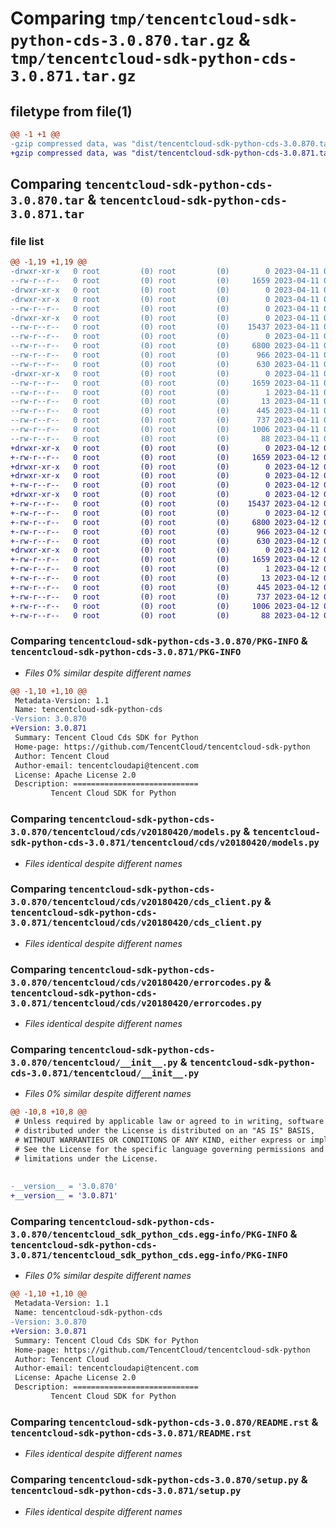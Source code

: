 # Comparing `tmp/tencentcloud-sdk-python-cds-3.0.870.tar.gz` & `tmp/tencentcloud-sdk-python-cds-3.0.871.tar.gz`

## filetype from file(1)

```diff
@@ -1 +1 @@
-gzip compressed data, was "dist/tencentcloud-sdk-python-cds-3.0.870.tar", last modified: Tue Apr 11 03:25:50 2023, max compression
+gzip compressed data, was "dist/tencentcloud-sdk-python-cds-3.0.871.tar", last modified: Wed Apr 12 00:18:50 2023, max compression
```

## Comparing `tencentcloud-sdk-python-cds-3.0.870.tar` & `tencentcloud-sdk-python-cds-3.0.871.tar`

### file list

```diff
@@ -1,19 +1,19 @@
-drwxr-xr-x   0 root         (0) root         (0)        0 2023-04-11 03:25:50.000000 tencentcloud-sdk-python-cds-3.0.870/
--rw-r--r--   0 root         (0) root         (0)     1659 2023-04-11 03:25:50.000000 tencentcloud-sdk-python-cds-3.0.870/PKG-INFO
-drwxr-xr-x   0 root         (0) root         (0)        0 2023-04-11 03:25:50.000000 tencentcloud-sdk-python-cds-3.0.870/tencentcloud/
-drwxr-xr-x   0 root         (0) root         (0)        0 2023-04-11 03:25:50.000000 tencentcloud-sdk-python-cds-3.0.870/tencentcloud/cds/
--rw-r--r--   0 root         (0) root         (0)        0 2023-04-11 03:25:50.000000 tencentcloud-sdk-python-cds-3.0.870/tencentcloud/cds/__init__.py
-drwxr-xr-x   0 root         (0) root         (0)        0 2023-04-11 03:25:50.000000 tencentcloud-sdk-python-cds-3.0.870/tencentcloud/cds/v20180420/
--rw-r--r--   0 root         (0) root         (0)    15437 2023-04-11 03:25:50.000000 tencentcloud-sdk-python-cds-3.0.870/tencentcloud/cds/v20180420/models.py
--rw-r--r--   0 root         (0) root         (0)        0 2023-04-11 03:25:50.000000 tencentcloud-sdk-python-cds-3.0.870/tencentcloud/cds/v20180420/__init__.py
--rw-r--r--   0 root         (0) root         (0)     6800 2023-04-11 03:25:50.000000 tencentcloud-sdk-python-cds-3.0.870/tencentcloud/cds/v20180420/cds_client.py
--rw-r--r--   0 root         (0) root         (0)      966 2023-04-11 03:25:50.000000 tencentcloud-sdk-python-cds-3.0.870/tencentcloud/cds/v20180420/errorcodes.py
--rw-r--r--   0 root         (0) root         (0)      630 2023-04-11 03:25:50.000000 tencentcloud-sdk-python-cds-3.0.870/tencentcloud/__init__.py
-drwxr-xr-x   0 root         (0) root         (0)        0 2023-04-11 03:25:50.000000 tencentcloud-sdk-python-cds-3.0.870/tencentcloud_sdk_python_cds.egg-info/
--rw-r--r--   0 root         (0) root         (0)     1659 2023-04-11 03:25:50.000000 tencentcloud-sdk-python-cds-3.0.870/tencentcloud_sdk_python_cds.egg-info/PKG-INFO
--rw-r--r--   0 root         (0) root         (0)        1 2023-04-11 03:25:50.000000 tencentcloud-sdk-python-cds-3.0.870/tencentcloud_sdk_python_cds.egg-info/dependency_links.txt
--rw-r--r--   0 root         (0) root         (0)       13 2023-04-11 03:25:50.000000 tencentcloud-sdk-python-cds-3.0.870/tencentcloud_sdk_python_cds.egg-info/top_level.txt
--rw-r--r--   0 root         (0) root         (0)      445 2023-04-11 03:25:50.000000 tencentcloud-sdk-python-cds-3.0.870/tencentcloud_sdk_python_cds.egg-info/SOURCES.txt
--rw-r--r--   0 root         (0) root         (0)      737 2023-04-11 03:25:50.000000 tencentcloud-sdk-python-cds-3.0.870/README.rst
--rw-r--r--   0 root         (0) root         (0)     1006 2023-04-11 03:25:50.000000 tencentcloud-sdk-python-cds-3.0.870/setup.py
--rw-r--r--   0 root         (0) root         (0)       88 2023-04-11 03:25:50.000000 tencentcloud-sdk-python-cds-3.0.870/setup.cfg
+drwxr-xr-x   0 root         (0) root         (0)        0 2023-04-12 00:18:50.000000 tencentcloud-sdk-python-cds-3.0.871/
+-rw-r--r--   0 root         (0) root         (0)     1659 2023-04-12 00:18:50.000000 tencentcloud-sdk-python-cds-3.0.871/PKG-INFO
+drwxr-xr-x   0 root         (0) root         (0)        0 2023-04-12 00:18:50.000000 tencentcloud-sdk-python-cds-3.0.871/tencentcloud/
+drwxr-xr-x   0 root         (0) root         (0)        0 2023-04-12 00:18:50.000000 tencentcloud-sdk-python-cds-3.0.871/tencentcloud/cds/
+-rw-r--r--   0 root         (0) root         (0)        0 2023-04-12 00:18:50.000000 tencentcloud-sdk-python-cds-3.0.871/tencentcloud/cds/__init__.py
+drwxr-xr-x   0 root         (0) root         (0)        0 2023-04-12 00:18:50.000000 tencentcloud-sdk-python-cds-3.0.871/tencentcloud/cds/v20180420/
+-rw-r--r--   0 root         (0) root         (0)    15437 2023-04-12 00:18:50.000000 tencentcloud-sdk-python-cds-3.0.871/tencentcloud/cds/v20180420/models.py
+-rw-r--r--   0 root         (0) root         (0)        0 2023-04-12 00:18:50.000000 tencentcloud-sdk-python-cds-3.0.871/tencentcloud/cds/v20180420/__init__.py
+-rw-r--r--   0 root         (0) root         (0)     6800 2023-04-12 00:18:50.000000 tencentcloud-sdk-python-cds-3.0.871/tencentcloud/cds/v20180420/cds_client.py
+-rw-r--r--   0 root         (0) root         (0)      966 2023-04-12 00:18:50.000000 tencentcloud-sdk-python-cds-3.0.871/tencentcloud/cds/v20180420/errorcodes.py
+-rw-r--r--   0 root         (0) root         (0)      630 2023-04-12 00:18:50.000000 tencentcloud-sdk-python-cds-3.0.871/tencentcloud/__init__.py
+drwxr-xr-x   0 root         (0) root         (0)        0 2023-04-12 00:18:50.000000 tencentcloud-sdk-python-cds-3.0.871/tencentcloud_sdk_python_cds.egg-info/
+-rw-r--r--   0 root         (0) root         (0)     1659 2023-04-12 00:18:50.000000 tencentcloud-sdk-python-cds-3.0.871/tencentcloud_sdk_python_cds.egg-info/PKG-INFO
+-rw-r--r--   0 root         (0) root         (0)        1 2023-04-12 00:18:50.000000 tencentcloud-sdk-python-cds-3.0.871/tencentcloud_sdk_python_cds.egg-info/dependency_links.txt
+-rw-r--r--   0 root         (0) root         (0)       13 2023-04-12 00:18:50.000000 tencentcloud-sdk-python-cds-3.0.871/tencentcloud_sdk_python_cds.egg-info/top_level.txt
+-rw-r--r--   0 root         (0) root         (0)      445 2023-04-12 00:18:50.000000 tencentcloud-sdk-python-cds-3.0.871/tencentcloud_sdk_python_cds.egg-info/SOURCES.txt
+-rw-r--r--   0 root         (0) root         (0)      737 2023-04-12 00:18:50.000000 tencentcloud-sdk-python-cds-3.0.871/README.rst
+-rw-r--r--   0 root         (0) root         (0)     1006 2023-04-12 00:18:50.000000 tencentcloud-sdk-python-cds-3.0.871/setup.py
+-rw-r--r--   0 root         (0) root         (0)       88 2023-04-12 00:18:50.000000 tencentcloud-sdk-python-cds-3.0.871/setup.cfg
```

### Comparing `tencentcloud-sdk-python-cds-3.0.870/PKG-INFO` & `tencentcloud-sdk-python-cds-3.0.871/PKG-INFO`

 * *Files 0% similar despite different names*

```diff
@@ -1,10 +1,10 @@
 Metadata-Version: 1.1
 Name: tencentcloud-sdk-python-cds
-Version: 3.0.870
+Version: 3.0.871
 Summary: Tencent Cloud Cds SDK for Python
 Home-page: https://github.com/TencentCloud/tencentcloud-sdk-python
 Author: Tencent Cloud
 Author-email: tencentcloudapi@tencent.com
 License: Apache License 2.0
 Description: ============================
         Tencent Cloud SDK for Python
```

### Comparing `tencentcloud-sdk-python-cds-3.0.870/tencentcloud/cds/v20180420/models.py` & `tencentcloud-sdk-python-cds-3.0.871/tencentcloud/cds/v20180420/models.py`

 * *Files identical despite different names*

### Comparing `tencentcloud-sdk-python-cds-3.0.870/tencentcloud/cds/v20180420/cds_client.py` & `tencentcloud-sdk-python-cds-3.0.871/tencentcloud/cds/v20180420/cds_client.py`

 * *Files identical despite different names*

### Comparing `tencentcloud-sdk-python-cds-3.0.870/tencentcloud/cds/v20180420/errorcodes.py` & `tencentcloud-sdk-python-cds-3.0.871/tencentcloud/cds/v20180420/errorcodes.py`

 * *Files identical despite different names*

### Comparing `tencentcloud-sdk-python-cds-3.0.870/tencentcloud/__init__.py` & `tencentcloud-sdk-python-cds-3.0.871/tencentcloud/__init__.py`

 * *Files 0% similar despite different names*

```diff
@@ -10,8 +10,8 @@
 # Unless required by applicable law or agreed to in writing, software
 # distributed under the License is distributed on an "AS IS" BASIS,
 # WITHOUT WARRANTIES OR CONDITIONS OF ANY KIND, either express or implied.
 # See the License for the specific language governing permissions and
 # limitations under the License.
 
 
-__version__ = '3.0.870'
+__version__ = '3.0.871'
```

### Comparing `tencentcloud-sdk-python-cds-3.0.870/tencentcloud_sdk_python_cds.egg-info/PKG-INFO` & `tencentcloud-sdk-python-cds-3.0.871/tencentcloud_sdk_python_cds.egg-info/PKG-INFO`

 * *Files 0% similar despite different names*

```diff
@@ -1,10 +1,10 @@
 Metadata-Version: 1.1
 Name: tencentcloud-sdk-python-cds
-Version: 3.0.870
+Version: 3.0.871
 Summary: Tencent Cloud Cds SDK for Python
 Home-page: https://github.com/TencentCloud/tencentcloud-sdk-python
 Author: Tencent Cloud
 Author-email: tencentcloudapi@tencent.com
 License: Apache License 2.0
 Description: ============================
         Tencent Cloud SDK for Python
```

### Comparing `tencentcloud-sdk-python-cds-3.0.870/README.rst` & `tencentcloud-sdk-python-cds-3.0.871/README.rst`

 * *Files identical despite different names*

### Comparing `tencentcloud-sdk-python-cds-3.0.870/setup.py` & `tencentcloud-sdk-python-cds-3.0.871/setup.py`

 * *Files identical despite different names*

